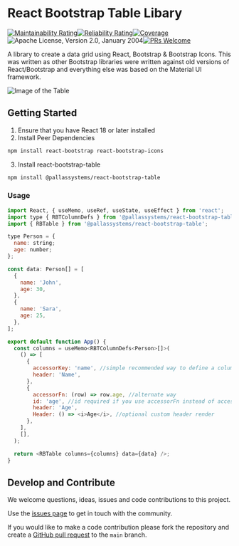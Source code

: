 # React Bootstrap Table Libary

[![Maintainability Rating](https://sonarcloud.io/api/project_badges/measure?project=PallasSystems_react-bootstrap-table&metric=sqale_rating)](https://sonarcloud.io/summary/new_code?id=PallasSystems_react-bootstrap-table)[![Reliability Rating](https://sonarcloud.io/api/project_badges/measure?project=PallasSystems_react-bootstrap-table&metric=reliability_rating)](https://sonarcloud.io/summary/new_code?id=PallasSystems_react-bootstrap-table)[![Coverage](https://sonarcloud.io/api/project_badges/measure?project=PallasSystems_react-bootstrap-table&metric=coverage)](https://sonarcloud.io/summary/new_code?id=PallasSystems_react-bootstrap-table)![Apache License, Version 2.0, January 2004](https://img.shields.io/github/license/apache/maven.svg?label=License)[![PRs Welcome](https://img.shields.io/badge/PRs-welcome-brightgreen.svg?style=flat-square)](https://makeapullrequest.com)

A library to create a data grid using React, Bootstrap & Bootstrap Icons. This was written as other Bootstrap libraries were written against old versions of React/Bootstrap and everything else was based on the Material UI framework.

![Image of the Table](https://github.com/PallasSystems/react-bootstrap-table/blob/main/docs/react-bootstrap-table.png?raw=true)

## Getting Started

1. Ensure that you have React 18 or later installed
2. Install Peer Dependencies

```bash
npm install react-bootstrap react-bootstrap-icons
```

3. Install react-bootstrap-table

```bash
npm install @pallassystems/react-bootstrap-table
```

### Usage

```javascript
import React, { useMemo, useRef, useState, useEffect } from 'react';
import type { RBTColumnDefs } from '@pallassystems/react-bootstrap-table';
import { RBTable } from '@pallassystems/react-bootstrap-table';

type Person = {
  name: string;
  age: number;
};

const data: Person[] = [
  {
    name: 'John',
    age: 30,
  },
  {
    name: 'Sara',
    age: 25,
  },
];

export default function App() {
  const columns = useMemo<RBTColumnDefs<Person>[]>(
    () => [
      {
        accessorKey: 'name', //simple recommended way to define a column
        header: 'Name',
      },
      {
        accessorFn: (row) => row.age, //alternate way
        id: 'age', //id required if you use accessorFn instead of accessorKey
        header: 'Age',
        Header: () => <i>Age</i>, //optional custom header render
      },
    ],
    [],
  );

  return <RBTable columns={columns} data={data} />;
}
```

## Develop and Contribute

We welcome questions, ideas, issues and code contributions to this project.

Use the [issues page](https://github.com/PallasSystems/typr/issues) to get in touch with the community.

If you would like to make a code contribution please fork the repository and create a
[GitHub pull request](https://help.github.com/en/github/collaborating-with-issues-and-pull-requests) to the `main` branch.

